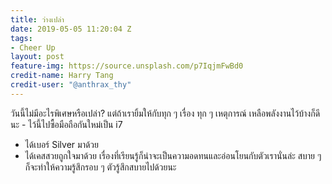 ```yaml
---
title: ว่างเปล่า
date: 2019-05-05 11:20:04 Z
tags:
- Cheer Up
layout: post
feature-img: https://source.unsplash.com/p7IqjmFwBd0
credit-name: Harry Tang
credit-user: "@anthrax_thy"
---
```


วันนี้ไม่มีอะไรพิเศษหรือเปล่า? แต่ถ้าเรายิ้มให้กับทุก ๆ เรื่อง ทุก ๆ เหตุการณ์ เหลือพลังงานไว้บ้างก็ดีนะ - ไว้นี้ไปซื้อมือถือกันใหม่เป็น i7
- ได้เบอร์ Silver มาด้วย
- ได้เคสสวยถูกใจมาด้วย
เรื่องที่เรียนรู้ก็น่าจะเป็นความอดทนและอ่อนโยนกับตัวเรานั่นล่ะ สบาย ๆ ก็จะทำให้ความรู้สึกรอบ ๆ ตัวรู้สึกสบายไปด้วยนะ
